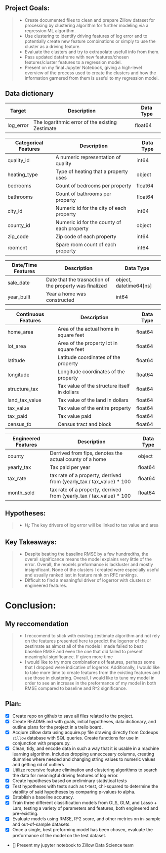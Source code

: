 ## Project Goals:
>    - Create documented files to clean and prepare Zillow dataset for processing by clustering algorithm for further modeling via a regression ML algorithm.
>    - Use clustering to identify driving features of log error and to potentially create new feature combinations or simply to use the cluster as a driving feature.
>    - Evaluate the clusters and try to extrapolate usefull info from them.
>    - Pass updated dataframe with new features/chosen features/cluster features to a regression model.
>    - Present on my final Jupyter Notebook, giving a high-level overview of the process used to create the clusters and how the information garnered from them is useful to my regression model.



## Data dictionary
Target  | Description   | Data Type
--|--|--
log_error    | The logarithmic error of the existing Zestimate | float64

Categorical Features   | Description |    Data Type
--|--|--
quality_id | A numeric representation of quality | int64
heating_type |    Type of heating that a property uses    | object
bedrooms    |   Count of bedrooms per property | float64
bathrooms    |   Count of bathrooms per property | float64
city_id    | Numeric id for the city of each property | int64
county_id    | Numeric id for the county of each property | object
zip_code    | Zip code of each property | int64
roomcnt    | Spare room count of each property | int64


Date/Time Features  | Description | Data Type
--|--|--
sale_date    | Date that the trasnaction of the property was finalized | object, datetime64[ns]
year_built |    Year a home was constructed    | int64

Continuous Features | Description | Data Type
--|--|--
home_area    |   Area of the actual home in square feet | float64
lot_area    |   Area of the property lot in square feet | float64
latitude    | Latitude coordinates of the property | float64
longitude    | Longitude coordinates of the property | float64
structure_tax    | Tax value of the structure itself in dollars | float64
land_tax_value    | Tax value of the land in dollars | float64
tax_value    | Tax value of the entire property | float64
tax_paid    | Tax value paid | float64
census_tb    | Census tract and block | float64


Engineered Features  | Description   | Data Type
--|--|--
county |    Derrived from fips, denotes the actual county of a home    | object
yearly_tax |    Tax paid per year |    float64
tax_rate |    tax rate of a property, derrived from (yearly_tax / tax_value) * 100 |    float64
month_sold |    tax rate of a property, derrived from (yearly_tax / tax_value) * 100 |    float64


## Hypotheses:
>   - $H_{i}$: The key drivers of log error will be linked to tax value and area

## Key Takeaways:
> - Despite beating the baseline RMSE by a few hundredths, the overall significance means the model
explains very little of the error. Overall, the models preformance is lackluster and mostly insignificant.
None of the clusters I created were especially useful and usually ranked last in feature rank on RFE rankings.
> - Difficult to find a meaningful driver of logerror with clusters or engineered features.

# Conclusion:
## My reccomendation
> - I reccomend to stick with existing zestimate algorithm and not rely on the features presented here to predict the logerror of the zestimate as almost all of the models I made failed to beat baseline RMSE and even the one that did failed to present meaningful significance.
If given more time
> - I would like to try more combinations of features, perhaps some that I dropped were indicative of logerror. Additionally, I would like to take more time to create features from the existing features and use those in clustering. Overall, I would like to tune my model in order to see an increase in the preformance of my model in both RMSE compared to baseline and R^2 significance.

## Plan:
- [x] Create repo on github to save all files related to the project.
- [x] Create README.md with goals, initial hypotheses, data dictionary, and outline plans for the project in a trello board.
- [x] Acqiure zillow data using acquire.py file drawing directly from Codeups `zillow` database with SQL queries. Create functions for use in conjunction with prepare.py.
- [x] Clean, tidy, and encode data in such a way that it is usable in a machine learning algorithm. Includes dropping unneccesary columns, creating dummies where needed and changing string values to numeric values and getting rid of outliers
- [x] Utilize recursive feature elimination and clustering algorithms to search the data for meaningful driving features of log error.
- [x] Create hypotheses based on preliminary statistical tests
- [x] Test hypotheses with tests such as t-test, chi-squared to determine the viability of said hypotheses by comparing p-values to alpha.
- [x] Establish a baseline accuracy.
- [x] Train three different classification models from OLS, GLM, and Lasso + Lars, testing a variety of parameters and features, both engineered and pre-existing.
- [x] Evaluate models using RMSE, R^2 score, and other metrics on in-sample and out-of-sample datasets.
- [x] Once a single, best preforming model has been chosen, evaluate the preformance of the model on the test dataset.
- [] Present my jupyter notebook to Zillow Data Science team